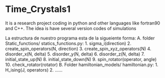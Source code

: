 # Time_Crystals1
It is a research project coding in python and other languages like fortran90 and C++. The idea is have several version codes of simulations







La estructura de nuestro programa esta de la sigueiente forma:
A. folder Static_functions/
	statics_functions.py:
		1. sigma_i(direction)
		2. create_spin_operators(N, direction)
		3. create_spin_xyz_operators(N)
					4. disorder_x(N, delta)
					5. disorder_y(N, delta)
					6. disorder_z(N, delta)
					7. initial_state_up(N)
					8. initial_state_down(N)
					9. spin_rotator(operator, angle)
					10. check_rotator(rotator)
B. Folder hamiltonian_models/ 
    hamiltonian.py:
	    1. H_ising(J, operators)
	    2. ......

